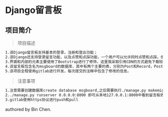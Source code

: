 # Django留言板

## 项目简介


> 项目描述


``` bash
1.该Django留言板支持基本的登录，注册和登出功能；
2.该Django还支持登录留言功能，以及点赞和点踩功能，一个用户可以允许同时点赞和点踩，但最多只能操作一次；
3.界面和内部的元素主要使用了Bootstrap进行了修饰，这里我采取引用CDN的方式避免下载较多的Bootstrap配置文件；
4.该留言板包含名为msgboard的数据库，其中有两个主要的表，分别为Post和Record，Post用于存储用户信息、留言、点赞和点踩数目，Record用于记录用户的点赞和点赞文章信息，以及判断点赞还是点踩的布尔量；
5.该项目全程使用gitlab进行开发，每次提交的注释中包含了修改的信息。
```

> 注意事项
``` bash
1.注意需要创建数据库create database msgboard,之后需要执行./manage.py makemigrations msgboard和./manage.py migrate完成数据表的迁移；
2../manage.py runserver 0.0.0.0:8000 即可从本地127.0.0.1:8000中看到留言板效果；
3.gitlab使用https协议进行push和pull
```





authored by Bin Chen.